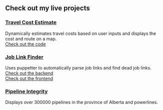 ## Check out my live projects
### [Travel Cost Estimate](https://travel-cost-estimator.herokuapp.com/)
Dynamically estimates travel costs based on user inputs and displays the cost and route on a map. <br/>
[Check out the code](https://github.com/IanB13/travel-cost-estimator)

### [Job Link Finder](https://techlondonjobs.herokuapp.com/)
Uses puppetter to automatically parse job links and find dead job links. <br/>
[Check out the backend](https://github.com/IanB13/TechLondonJobs) <br/>
[Check out the frontend](https://github.com/IanB13/TechLondonJobs-frontend)

### [Pipeline Integrity](https://pipeline-integrity.herokuapp.com/)
Displays over 300000 pipelines in the province of Alberta and powerlines. 


<!--
**IanB13/IanB13** is a ✨ _special_ ✨ repository because its `README.md` (this file) appears on your GitHub profile.

Here are some ideas to get you started:

- 🔭 I’m currently working on ...
- 🌱 I’m currently learning ...
- 👯 I’m looking to collaborate on ...
- 🤔 I’m looking for help with ...
- 💬 Ask me about ...
- 📫 How to reach me: ...
- 😄 Pronouns: ...
- ⚡ Fun fact: ...
-->
